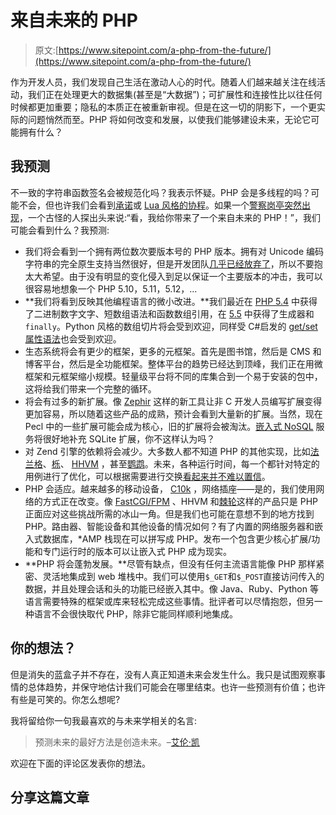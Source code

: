 # 来自未来的 PHP

> 原文:[https://www.sitepoint.com/a-php-from-the-future/](https://www.sitepoint.com/a-php-from-the-future/)

作为开发人员，我们发现自己生活在激动人心的时代。随着人们越来越关注在线活动，我们正在处理更大的数据集(甚至是“大数据”)；可扩展性和连接性比以往任何时候都更加重要；隐私的本质正在被重新审视。但是在这一切的阴影下，一个更实际的问题悄然而至。PHP 将如何改变和发展，以使我们能够建设未来，无论它可能拥有什么？

## 我预测

不一致的字符串函数签名会被规范化吗？我表示怀疑。PHP 会是多线程的吗？可能不会，但也许我们会看到[承诺](http://en.wikipedia.org/wiki/Futures_and_promises)或 [Lua 风格的协程](http://www.lua.org/pil/9.1.html)。如果一个[警察岗亭突然出现](http://en.wikipedia.org/wiki/Doctor_Who)，一个古怪的人探出头来说:“看，我给你带来了一个来自未来的 PHP！”，我们可能会看到什么？我预测:

*   我们将会看到一个拥有两位数次要版本号的 PHP 版本。拥有对 Unicode 编码字符串的完全原生支持当然很好，但是开发团队[几乎已经放弃了](http://tinyurl.com/42eqajo)，所以不要抱太大希望。由于没有明显的变化侵入到足以保证一个主要版本的冲击，我可以很容易地想象一个 PHP 5.10，5.11，5.12，…
*   **我们将看到反映其他编程语言的微小改进。**我们最近在 [PHP 5.4](http://tinyurl.com/d852fxa) 中获得了二进制数字文字、短数组语法和函数数组引用，在 [5.5](http://tinyurl.com/qcf8e6n) 中获得了生成器和`finally`。Python 风格的数组切片将会受到欢迎，同样受 C#启发的 [get/set 属性语法](https://wiki.php.net/rfc/propertygetsetsyntax-as-implemented)也会受到欢迎。
*   生态系统将会有更少的框架，更多的元框架。首先是图书馆，然后是 CMS 和博客平台，然后是全功能框架。整体平台的趋势已经达到顶峰，我们正在用微框架和元框架缩小规模。轻量级平台将不同的库集合到一个易于安装的包中，这将给我们带来一个完整的循环。
*   将会有过多的新扩展。像 [Zephir](http://blog.phalconphp.com/post/57161129440/phalcon-2-0-the-future) 这样的新工具让非 C 开发人员编写扩展变得更加容易，所以随着这些产品的成熟，预计会看到大量新的扩展。当然，现在 Pecl 中的一些扩展可能会成为核心，旧的扩展将会被淘汰。[嵌入式 NoSQL](http://unqlite.org/) 服务将很好地补充 SQLite 扩展，你不这样认为吗？
*   对 Zend 引擎的依赖将会减少。大多数人都不知道 PHP 的其他实现，比如[法兰格](http://www.php-compiler.net/)、[栎](http://quercus.caucho.com/)、 [HHVM](http://www.hhvm.com/blog) ，甚至[鹦鹉](http://www.parrot.org/)。未来，各种运行时间，每一个都针对特定的用例进行了优化，可以根据需要进行交换[看起来并不难以置信](https://wiki.php.net/rfc/php_native_interface)。
*   PHP 会适应。越来越多的移动设备， [C10k](http://en.wikipedia.org/wiki/C10k_problem) ，网络插座——是的，我们使用网络的方式正在改变。像 [FastCGI/FPM](http://php.net/manual/en/install.fpm.php) 、HHVM 和[棘轮](http://socketo.me/)这样的产品只是 PHP 正面应对这些挑战所需的冰山一角。但是我们也可能在意想不到的地方找到 PHP。路由器、智能设备和其他设备的情况如何？有了内置的网络服务器和嵌入式数据库，*AMP 栈现在可以拼写成 PHP。发布一个包含更少核心扩展/功能和专门运行时的版本可以让嵌入式 PHP 成为现实。
*   **PHP 将会蓬勃发展。**尽管有缺点，但没有任何主流语言能像 PHP 那样紧密、灵活地集成到 web 堆栈中。我们可以使用`$_GET`和`$_POST`直接访问传入的数据，并且处理会话和头的功能已经嵌入其中。像 Java、Ruby、Python 等语言需要特殊的框架或库来轻松完成这些事情。批评者可以尽情抱怨，但另一种语言不会很快取代 PHP，除非它能同样顺利地集成。

## 你的想法？

但是消失的蓝盒子并不存在，没有人真正知道未来会发生什么。我只是试图观察事情的总体趋势，并保守地估计我们可能会在哪里结束。也许一些预测有价值；也许有些是可笑的。你怎么想呢?

我将留给你一句我最喜欢的与未来学相关的名言:

> 预测未来的最好方法是创造未来。–[艾伦·凯](http://en.wikipedia.org/wiki/Alan_Kay)

欢迎在下面的评论区发表你的想法。

## 分享这篇文章